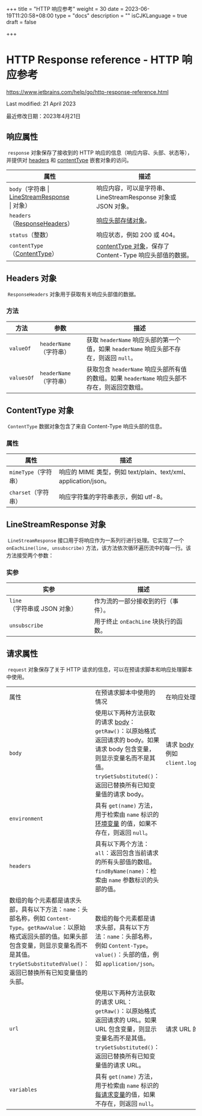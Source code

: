 +++
title = "HTTP 响应参考"
weight = 30
date = 2023-06-19T11:20:58+08:00
type = "docs"
description = ""
isCJKLanguage = true
draft = false

+++
# HTTP Response reference﻿ - HTTP 响应参考

https://www.jetbrains.com/help/go/http-response-reference.html

Last modified: 21 April 2023

最近修改日期：2023年4月21日

## 响应属性

​	`response` 对象保存了接收到的 HTTP 响应的信息（响应内容、头部、状态等），并提供对 [headers](https://www.jetbrains.com/help/go/http-response-reference.html#headers-reference) 和 [contentType](https://www.jetbrains.com/help/go/http-response-reference.html#content-type-reference) 嵌套对象的访问。

| 属性                                                         | 描述                                                         |
| ------------------------------------------------------------ | ------------------------------------------------------------ |
| `body`（字符串 \| [LineStreamResponse](https://www.jetbrains.com/help/go/http-response-reference.html#linestreamresponse_reference) \| 对象） | 响应内容，可以是字符串、LineStreamResponse 对象或 JSON 对象。 |
| `headers`（[ResponseHeaders](https://www.jetbrains.com/help/go/http-response-reference.html#headers-reference)） | [响应头部存储对象](https://www.jetbrains.com/help/go/http-response-reference.html#headers-reference)。 |
| `status`（整数）                                             | 响应状态，例如 200 或 404。                                  |
| `contentType`（[ContentType](https://www.jetbrains.com/help/go/http-response-reference.html#content-type-reference)） | [contentType 对象](https://www.jetbrains.com/help/go/http-response-reference.html#content-type-reference)，保存了 Content-Type 响应头部值的数据。 |

## Headers 对象

​	`ResponseHeaders` 对象用于获取有关响应头部值的数据。

### 方法﻿

| 方法       | 参数                   | 描述                                                         |
| ---------- | ---------------------- | ------------------------------------------------------------ |
| `valueOf`  | `headerName`（字符串） | 获取 `headerName` 响应头部的第一个值，如果 `headerName` 响应头部不存在，则返回 `null`。 |
| `valuesOf` | `headerName`（字符串） | 获取包含 `headerName` 响应头部所有值的数组。如果 `headerName` 响应头部不存在，则返回空数组。 |

## ContentType 对象﻿

​	`ContentType` 数据对象包含了来自 Content-Type 响应头部的信息。

### 属性

| 属性                 | 描述                                                         |
| -------------------- | ------------------------------------------------------------ |
| `mimeType`（字符串） | 响应的 MIME 类型，例如 text/plain、text/xml、application/json。 |
| `charset`（字符串）  | 响应字符集的字符串表示，例如 utf-8。                         |

## LineStreamResponse 对象

​	`LineStreamResponse` 接口用于将响应作为一系列行进行处理。它实现了一个 `onEachLine(line, unsubscribe)` 方法，该方法依次循环遍历流中的每一行。该方法接受两个参数：

### 实参

| 实参                         | 描述                                 |
| ---------------------------- | ------------------------------------ |
| `line`（字符串或 JSON 对象） | 作为流的一部分接收到的行（事件）。   |
| `unsubscribe`                | 用于终止 `onEachLine` 块执行的函数。 |

## 请求属性

​	`request` 对象保存了关于 HTTP 请求的信息，可以在预请求脚本和响应处理脚本中使用。

|                                                              |                                                              |                                                              |
| ------------------------------------------------------------ | ------------------------------------------------------------ | ------------------------------------------------------------ |
| 属性                                                         | 在预请求脚本中使用的情况                                     | 在响应处理脚本中使用的情况                                   |
| `body`                                                       | 使用以下两种方法获取的请求 [body](https://www.jetbrains.com/help/go/exploring-http-syntax.html#provide-request-body)：`getRaw()`：以原始格式返回请求的 body。如果请求 body 包含变量，则显示变量名而不是其值。`tryGetSubstituted()`：返回已替换所有已知变量值的请求 body。 | 请求 [body](https://www.jetbrains.com/help/go/exploring-http-syntax.html#provide-request-body) 的字符串表示形式，例如 `client.log(request.body())`。 |
| `environment`                                                | 具有 `get(name)` 方法，用于检索由 `name` 标识的 [环境变量](https://www.jetbrains.com/help/go/exploring-http-syntax.html#environment-variables) 的值，如果不存在，则返回 `null`。 |                                                              |
| `headers`                                                    | 具有以下两个方法：`all`：返回包含当前请求的所有头部值的数组。`findByName(name)`：检索由 `name` 参数标识的头部的值。 |                                                              |
| 数组的每个元素都是请求头部，具有以下方法：`name`：头部名称，例如 `Content-Type`。`getRawValue`：以原始格式返回头部的值。如果头部包含变量，则显示变量名而不是其值。`tryGetSubstitutedValue()`：返回已替换所有已知变量值的头部。 | 数组的每个元素都是请求头部，具有以下方法：`name`：头部名称，例如 `Content-Type`。`value()`：头部的值，例如 `application/json`。 |                                                              |
| `url`                                                        | 使用以下两种方法获取的请求 URL：`getRaw()`：以原始格式返回请求的 URL。如果 URL 包含变量，则显示变量名而不是其值。`tryGetSubstituted()`：返回已替换所有已知变量值的请求 URL。 | 请求 URL 的字符串表示形式。                                  |
| `variables`                                                  | 具有 `get(name)` 方法，用于检索由 `name` 标识的[每请求变量](https://www.jetbrains.com/help/go/exploring-http-syntax.html#per_request_variables)的值，如果不存在，则返回 `null`。 |                                                              |

